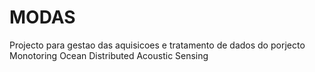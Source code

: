 # MODAS

Projecto para gestao das aquisicoes e tratamento de dados do porjecto Monotoring Ocean Distributed Acoustic Sensing

